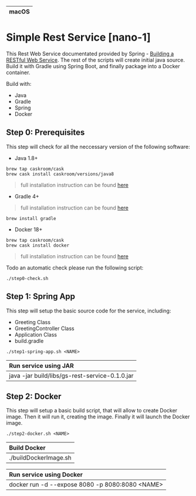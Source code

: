 |macOS|
|-----|
# Simple Rest Service [nano-1]
This Rest Web Service documentated provided by Spring - [Building a RESTful Web Service](https://spring.io/guides/gs/rest-service/). The rest of the scripts will create initial java source. Build it with Gradle using Spring Boot, and finally package into a Docker container.

Build with:
- Java
- Gradle
- Spring
- Docker

## Step 0: Prerequisites
This step will check for all the neccessary version of the following software:
- Java 1.8+ 
```
brew tap caskroom/cask
brew cask install caskroom/versions/java8
```
> full installation instruction can be found [here](https://www.chrisjmendez.com/2018/10/14/how-to-install-java-on-osx-using-homebrew/)
- Gradle 4+
> full installation instruction can be found [here](https://www.code2bits.com/how-to-install-gradle-on-macos-using-homebrew/)
```
brew install gradle
```
- Docker 18+ 
```
brew tap caskroom/cask
brew cask install docker
```
> full installation instruction can be found [here](https://www.code2bits.com/how-to-install-docker-on-macos-using-homebrew/)

Todo an automatic check please run the following script:
```
./step0-check.sh
```
## Step 1: Spring App
This step will setup the basic source code for the service, including:
- Greeting Class
- GreetingController Class
- Application Class
- build.gradle
```
./step1-spring-app.sh <NAME>
```
|Run service using JAR|
|:--------------------|
|java -jar build/libs/gs-rest-service-0.1.0.jar|

## Step 2: Docker
This step will setup a basic build script, that will allow to create Docker image. Then it will run it, creating the image. Finally it will launch the Docker image.

```
./step2-docker.sh <NAME>
```
|Build Docker         |
|:--------------------|
|./buildDockerImage.sh|

|Run service using Docker|
|:-----------------------|
|docker run -d --expose 8080 -p 8080:8080 &lt;NAME&gt;|
